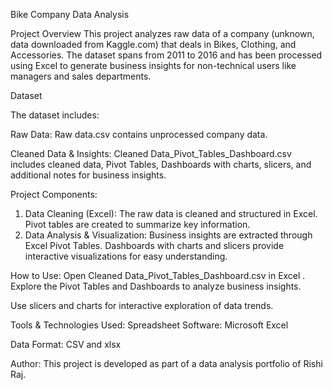 Bike Company Data Analysis

Project Overview
This project analyzes raw data of a company (unknown, data downloaded from Kaggle.com) that deals in Bikes, Clothing, and Accessories. 
The dataset spans from 2011 to 2016 and has been processed using Excel to generate business insights for non-technical users like managers and sales departments.

Dataset

The dataset includes:

Raw Data: Raw data.csv contains unprocessed company data.

Cleaned Data & Insights: Cleaned Data_Pivot_Tables_Dashboard.csv includes cleaned data, Pivot Tables, Dashboards with charts, slicers, and additional notes for business insights.

Project Components: 
1. Data Cleaning (Excel): The raw data is cleaned and structured in Excel. Pivot tables are created to summarize key information.
2. Data Analysis & Visualization: Business insights are extracted through Excel Pivot Tables. Dashboards with charts and slicers provide interactive visualizations for easy understanding.

How to Use: 
Open Cleaned Data_Pivot_Tables_Dashboard.csv in Excel
.
Explore the Pivot Tables and Dashboards to analyze business insights.

Use slicers and charts for interactive exploration of data trends.

Tools & Technologies Used: 
Spreadsheet Software: Microsoft Excel

Data Format: CSV and xlsx

Author: 
This project is developed as part of a data analysis portfolio of Rishi Raj.
